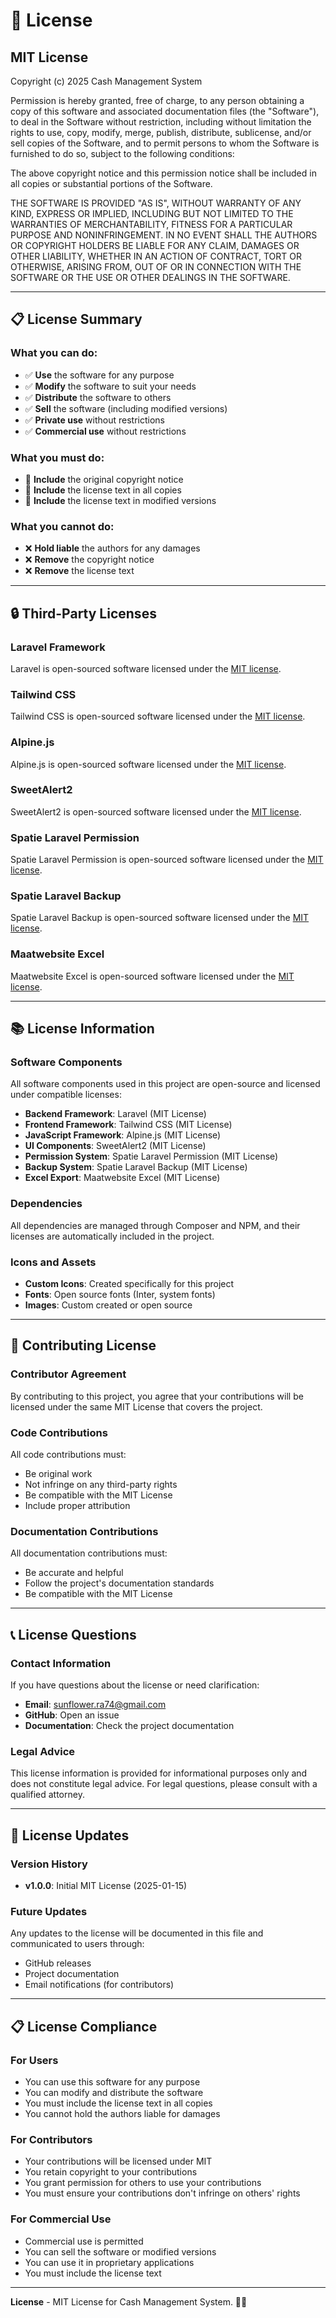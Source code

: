 # 📄 License

## MIT License

Copyright (c) 2025 Cash Management System

Permission is hereby granted, free of charge, to any person obtaining a copy
of this software and associated documentation files (the "Software"), to deal
in the Software without restriction, including without limitation the rights
to use, copy, modify, merge, publish, distribute, sublicense, and/or sell
copies of the Software, and to permit persons to whom the Software is
furnished to do so, subject to the following conditions:

The above copyright notice and this permission notice shall be included in all
copies or substantial portions of the Software.

THE SOFTWARE IS PROVIDED "AS IS", WITHOUT WARRANTY OF ANY KIND, EXPRESS OR
IMPLIED, INCLUDING BUT NOT LIMITED TO THE WARRANTIES OF MERCHANTABILITY,
FITNESS FOR A PARTICULAR PURPOSE AND NONINFRINGEMENT. IN NO EVENT SHALL THE
AUTHORS OR COPYRIGHT HOLDERS BE LIABLE FOR ANY CLAIM, DAMAGES OR OTHER
LIABILITY, WHETHER IN AN ACTION OF CONTRACT, TORT OR OTHERWISE, ARISING FROM,
OUT OF OR IN CONNECTION WITH THE SOFTWARE OR THE USE OR OTHER DEALINGS IN THE
SOFTWARE.

---

## 📋 License Summary

### What you can do:
- ✅ **Use** the software for any purpose
- ✅ **Modify** the software to suit your needs
- ✅ **Distribute** the software to others
- ✅ **Sell** the software (including modified versions)
- ✅ **Private use** without restrictions
- ✅ **Commercial use** without restrictions

### What you must do:
- 📝 **Include** the original copyright notice
- 📝 **Include** the license text in all copies
- 📝 **Include** the license text in modified versions

### What you cannot do:
- ❌ **Hold liable** the authors for any damages
- ❌ **Remove** the copyright notice
- ❌ **Remove** the license text

---

## 🔒 Third-Party Licenses

### Laravel Framework
Laravel is open-sourced software licensed under the [MIT license](https://opensource.org/licenses/MIT).

### Tailwind CSS
Tailwind CSS is open-sourced software licensed under the [MIT license](https://opensource.org/licenses/MIT).

### Alpine.js
Alpine.js is open-sourced software licensed under the [MIT license](https://opensource.org/licenses/MIT).

### SweetAlert2
SweetAlert2 is open-sourced software licensed under the [MIT license](https://opensource.org/licenses/MIT).

### Spatie Laravel Permission
Spatie Laravel Permission is open-sourced software licensed under the [MIT license](https://opensource.org/licenses/MIT).

### Spatie Laravel Backup
Spatie Laravel Backup is open-sourced software licensed under the [MIT license](https://opensource.org/licenses/MIT).

### Maatwebsite Excel
Maatwebsite Excel is open-sourced software licensed under the [MIT license](https://opensource.org/licenses/MIT).

---

## 📚 License Information

### Software Components
All software components used in this project are open-source and licensed under compatible licenses:

- **Backend Framework**: Laravel (MIT License)
- **Frontend Framework**: Tailwind CSS (MIT License)
- **JavaScript Framework**: Alpine.js (MIT License)
- **UI Components**: SweetAlert2 (MIT License)
- **Permission System**: Spatie Laravel Permission (MIT License)
- **Backup System**: Spatie Laravel Backup (MIT License)
- **Excel Export**: Maatwebsite Excel (MIT License)

### Dependencies
All dependencies are managed through Composer and NPM, and their licenses are automatically included in the project.

### Icons and Assets
- **Custom Icons**: Created specifically for this project
- **Fonts**: Open source fonts (Inter, system fonts)
- **Images**: Custom created or open source

---

## 🤝 Contributing License

### Contributor Agreement
By contributing to this project, you agree that your contributions will be licensed under the same MIT License that covers the project.

### Code Contributions
All code contributions must:
- Be original work
- Not infringe on any third-party rights
- Be compatible with the MIT License
- Include proper attribution

### Documentation Contributions
All documentation contributions must:
- Be accurate and helpful
- Follow the project's documentation standards
- Be compatible with the MIT License

---

## 📞 License Questions

### Contact Information
If you have questions about the license or need clarification:

- **Email**: sunflower.ra74@gmail.com
- **GitHub**: Open an issue
- **Documentation**: Check the project documentation

### Legal Advice
This license information is provided for informational purposes only and does not constitute legal advice. For legal questions, please consult with a qualified attorney.

---

## 🔄 License Updates

### Version History
- **v1.0.0**: Initial MIT License (2025-01-15)

### Future Updates
Any updates to the license will be documented in this file and communicated to users through:
- GitHub releases
- Project documentation
- Email notifications (for contributors)

---

## 📋 License Compliance

### For Users
- You can use this software for any purpose
- You can modify and distribute the software
- You must include the license text in all copies
- You cannot hold the authors liable for damages

### For Contributors
- Your contributions will be licensed under MIT
- You retain copyright to your contributions
- You grant permission for others to use your contributions
- You must ensure your contributions don't infringe on others' rights

### For Commercial Use
- Commercial use is permitted
- You can sell the software or modified versions
- You can use it in proprietary applications
- You must include the license text

---

**License** - MIT License for Cash Management System. 📄✨

